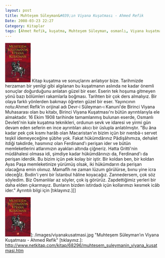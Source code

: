 ```yaml
---
layout: post
title: Muhteşem Süleyman&#039;ın Viyana Kuşatması - Ahmed Refik
Date: 2008-03-23 22:27
Category: Kitaplar
tags: [Ahmet Refik, kuşatma, Muhteşem Süleyman, osmanlı, Viyana kuşatması, zafer]
---
```


<span class="kitap-resmi">![Muhteşem Süleyman’ın Viyana Kuşatması - Ahmed Refik][]</span> Kitap
kuşatma ve sonuçlarını anlatıyor bize. Tarihmizde herzaman bir yenilgi
gibi algılanan bu kuşatmanın aslında ne kadar önemli sonuçlar
doğurduğunu anlatan güzel bir eser. Eserin tek hoşuma gitmeyen yönü bazı
bölümleri rakamlarla boğması. Tarihten bir çok ders almalıyız. Bir olaya
farklı yönlerden bakmayı öğreten güzel bir eser. Yayıncının notu:Ahmet
Refik'in orijinal adı Devr-i Süleyman-ı Kanuni'de Birinci Viyana
Muhasarası olan bu kitabı, Birinci Viyana Kuşatması'nı bütün
ayrıntılarıyla ele almaktadır. 16 Ekim 1908 tarihinde tamamlanmış
bulunan eserde, Osmanlı Devleti'nin kale kuşatma teknikleri, ordunun
sevk ve idaresi ve yirmi gün devam eden seferin en ince ayrıntıları
akıcı bir üslupla anlatılmıştır. "Bu âna kadar pek çok kısmı harâb olan
Macaristan'ın bizim içün bir nıenbâ-ı servet teşkil idemeyeceğine şübhe
yok. Fakat hükümdârınız Pâdişâhımıza, dehalet itdiği takdirde, hasmınız
olan Ferdinand'ı perişan ider ve bütün memleketlerini atlarımızın
ayakları altında çiğneriz. Hatta Gritti'nin müdâhalesi olmasa idi,
şimdiye kadar hükümdârınızı da, Ferdinand'ı da perişan iderdik. Bu bizim
içün pek kolay bir iştir. Bir koldan ben, bir koldan Ayas Paşa
memleketinize yürümüş olsak, iki hükümdarın da perişan olacağına emin
olıınuz. Mamafîh ne zaman lüzum görülürse, bıınu yine icra ideceğİz.
Bııdin'i yeni bir İstanbul hâline koyacağız. Zannedersem, çok söz
söyledim. Biz Osmanlılar az söyler, çok iş görürüz. Zapdettiğimiz
yerleri bir daha elden çıkarmayız. Bunların bizden istirdadı içün
kollarımızı kesmek icâb ider." Ayrıntılı bilgi için [tıklayınız.][]

  [Muhteşem Süleyman’ın Viyana Kuşatması - Ahmed Refik]: /images/viyanakusatmasi.thumbnail.jpg
  ![Muhteşem Süleyman’ın Viyana Kuşatması - Ahmed Refik][]]: /images/viyanakusatmasi.jpg
    "Muhteşem Süleyman’ın Viyana Kuşatması - Ahmed Refik"
  [tıklayınız.]: http://www.netkitap.com/kitap/68296/muhtesem_suleymanin_viyana_kusatmasi.htm
